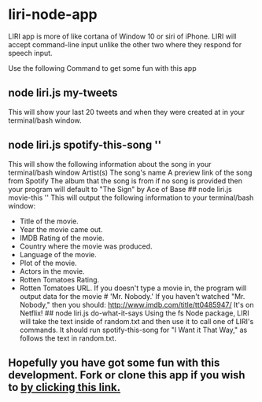 # liri-node-app
LIRI app is more of like cortana of Window 10 or siri of iPhone. LIRI will accept command-line input unlike the other two where they respond for speech input.

Use the following Command to get some fun with this app
  ## node liri.js my-tweets
This will show your last 20 tweets and when they were created at in your terminal/bash window.
  ## node liri.js spotify-this-song '<song name here>'
This will show the following information about the song in your terminal/bash window
Artist(s)
The song's name
A preview link of the song from Spotify
The album that the song is from
if no song is provided then your program will default to
"The Sign" by Ace of Base
    ## node liri.js movie-this '<movie name here>'
This will output the following information to your terminal/bash window:
   * Title of the movie.
   * Year the movie came out.
   * IMDB Rating of the movie.
   * Country where the movie was produced.
   * Language of the movie.
   * Plot of the movie.
   * Actors in the movie.
   * Rotten Tomatoes Rating.
   * Rotten Tomatoes URL.
If you doesn't type a movie in, the program will output data for the movie # 'Mr. Nobody.'
If you haven't watched "Mr. Nobody," then you should: http://www.imdb.com/title/tt0485947/
It's on Netflix!
    ## node liri.js do-what-it-says
Using the fs Node package, LIRI will take the text inside of random.txt and then use it to call one of LIRI's commands.
It should run spotify-this-song for "I Want it That Way," as follows the text in random.txt.

## Hopefully you have got some fun with this development. Fork or clone this app if you wish to <a href="https://github.com/mrkem598/liri-node-app">by clicking this link.</a>
